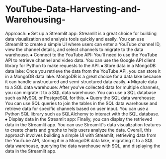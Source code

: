 # YouTube-Data-Harvesting-and-Warehousing-
Approach: 
⦁	Set up a Streamlit app: Streamlit is a great choice for building data visualization and analysis tools quickly and easily. You can use Streamlit to create a simple UI where users can enter a YouTube channel ID, view the channel details, and select channels to migrate to the data warehouse.
⦁	Connect to the YouTube API: You'll need to use the YouTube API to retrieve channel and video data. You can use the Google API client library for Python to make requests to the API.
⦁	Store data in a MongoDB data lake: Once you retrieve the data from the YouTube API, you can store it in a MongoDB data lake. MongoDB is a great choice for a data lake because it can handle unstructured and semi-structured data easily.
⦁	Migrate data to a SQL data warehouse: After you've collected data for multiple channels, you can migrate it to a SQL data warehouse. You can use a SQL database such as MySQL or PostgreSQL for this.
⦁	Query the SQL data warehouse: You can use SQL queries to join the tables in the SQL data warehouse and retrieve data for specific channels based on user input. You can use a Python SQL library such as SQLAlchemy to interact with the SQL database.
⦁	Display data in the Streamlit app: Finally, you can display the retrieved data in the Streamlit app. You can use Streamlit's data visualization features to create charts and graphs to help users analyze the data.
Overall, this approach involves building a simple UI with Streamlit, retrieving data from the YouTube API, storing it in a MongoDB data lake, migrating it to a SQL data warehouse, querying the data warehouse with SQL, and displaying the data in the Streamlit app.
